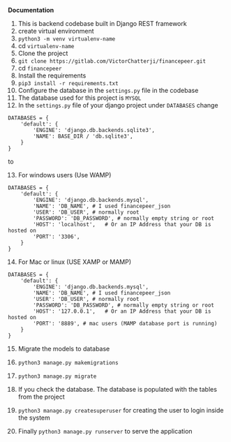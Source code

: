 **Documentation**

1. This is backend codebase built in Django REST framework
2. create virtual environment
3. `python3 -m venv virtualenv-name`
4. cd `virtualenv-name`
5. Clone the project
6. `git clone https://gitlab.com/VictorChatterji/financepeer.git`
7. cd `financepeer`
8. Install the requirements
9. `pip3 install -r requirements.txt`
10. Configure the database in the `settings.py` file in the codebase
11. The database used for this project is `MYSQL`
12. In the `settings.py` file of your django project under `DATABASES` change
```
DATABASES = {
    'default': {
        'ENGINE': 'django.db.backends.sqlite3',
        'NAME': BASE_DIR / 'db.sqlite3',
    }
}

```

to

13. For windows users (Use WAMP)

```
DATABASES = {
    'default': {
        'ENGINE': 'django.db.backends.mysql',
        'NAME': 'DB_NAME', # I used financepeer_json
        'USER': 'DB_USER', # normally root
        'PASSWORD': 'DB_PASSWORD', # normally empty string or root
        'HOST': 'localhost',   # Or an IP Address that your DB is hosted on
        'PORT': '3306',
    }
}
```

14. For Mac or linux (USE XAMP or MAMP)

```
DATABASES = {
    'default': {
        'ENGINE': 'django.db.backends.mysql',
        'NAME': 'DB_NAME', # I used financepeer_json
        'USER': 'DB_USER', # normally root
        'PASSWORD': 'DB_PASSWORD', # normally empty string or root
        'HOST': '127.0.0.1',   # Or an IP Address that your DB is hosted on
        'PORT': '8889', # mac users (MAMP database port is running)
    }
}
```

15. Migrate the models to database
16. `python3 manage.py makemigrations`
17. `python3 manage.py migrate`

18. If you check the database. The database is populated with the tables from the project

19. `python3 manage.py createsuperuser` for creating the user to login inside the system

20. Finally `python3 manage.py runserver` to serve the application
